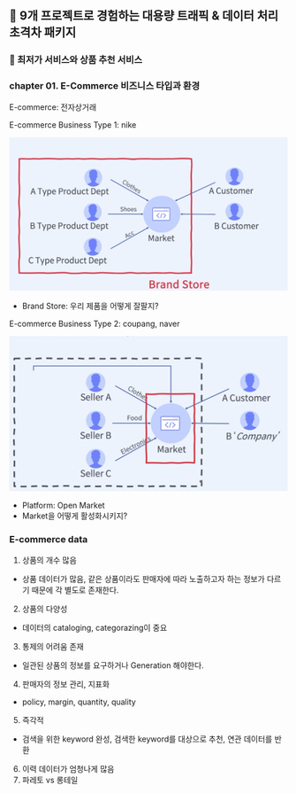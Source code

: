 ## :pushpin: 9개 프로젝트로 경험하는 대용량 트래픽 & 데이터 처리 초격차 패키지

### :seedling: 최저가 서비스와 상품 추천 서비스

### chapter 01. E-Commerce 비즈니스 타입과 환경
E-commerce: 전자상거래

E-commerce Business Type 1: nike

![](../images/ecommerce01.png)

- Brand Store: 우리 제품을 어떻게 잘팔지?

E-commerce Business Type 2: coupang, naver

![](../images/ecommerce02.png)

- Platform: Open Market
- Market을 어떻게 활성화시키지?

### E-commerce data
1. 상품의 개수 많음
- 상품 데이터가 많음, 같은 상품이라도 판매자에 따라 노출하고자 하는 정보가 다르기 때문에 각 별도로 존재한다.
2. 상품의 다양성
- 데이터의 cataloging, categorazing이 중요
3. 통제의 어려움 존재
- 일관된 상품의 정보를 요구하거나 Generation 해야한다.
4. 판매자의 정보 관리, 지표화
- policy, margin, quantity, quality
5. 즉각적
- 검색을 위한 keyword 완성, 검색한 keyword를 대상으로 추천, 연관 데이터를 반환
6. 이력 데이터가 엄청나게 많음 
7. 파레토 vs 롱테일